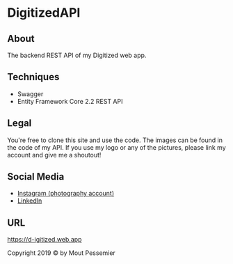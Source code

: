 # DigitizedAPI

## About
The backend REST API of my Digitized web app.

## Techniques
- Swagger
- Entity Framework Core 2.2 REST API

## Legal

You're free to clone this site and use the code. The images can be found in the code of my API. If you use my logo or any of the pictures, please link my account and give me a shoutout!

## Social Media

- [Instagram (photography account)](https://instagram.com/d_igitized/)
- [LinkedIn](https://www.linkedin.com/in/moutpessemier/)

## URL

https://d-igitized.web.app


Copyright 2019 © by Mout Pessemier
